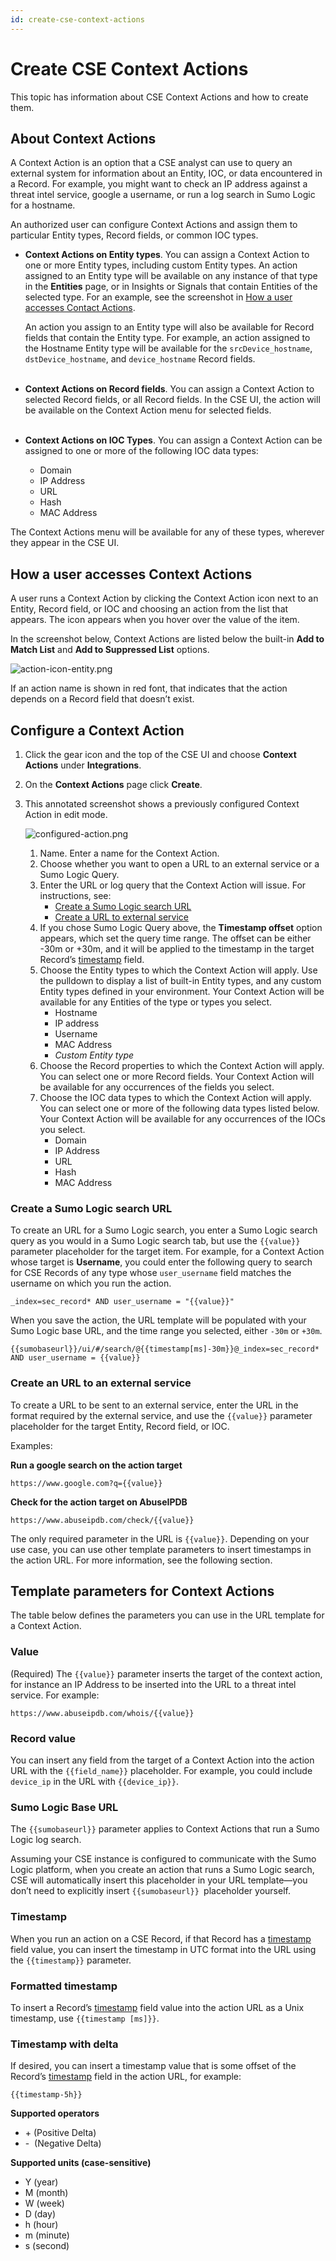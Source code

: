```yaml
---
id: create-cse-context-actions
---
```


# Create CSE Context Actions

This topic has information about CSE Context Actions and how to create them. 

## About Context Actions

A Context Action is an option that a CSE analyst can use to query an external system for information about an Entity, IOC, or data encountered in a Record. For example, you might want to check an IP address against a threat intel service, google a username, or run a log search in Sumo Logic for a hostname. 

An authorized user can configure Context Actions and assign them to particular Entity types, Record fields, or common IOC types.

* **Context Actions on Entity types**. You can assign a Context Action to one or more Entity types, including custom Entity types. An action assigned to an Entity type will be available on any instance of that type in the **Entities** page, or in Insights or Signals that contain Entities of the selected type. For an example, see the screenshot in [How a user accesses Contact Actions](./Create_CSE_Context_Actions.md "Create CSE Context Actions").  
      
    An action you assign to an Entity type will also be available for Record fields that contain the Entity type. For example, an action assigned to the Hostname Entity type will be available for the `srcDevice_hostname`, `dstDevice_hostname`, and `device_hostname` Record fields.  
     
* **Context Actions on Record fields**. You can assign a Context Action to selected Record fields, or all Record fields. In the CSE UI, the action will be available on the Context Action menu for selected fields.  
     
* **Context Actions on IOC Types**. You can assign a Context Action
    can be assigned to one or more of the following IOC data types:
    * Domain
    * IP Address
    * URL
    * Hash
    * MAC Address

The Context Actions menu will be available for any of these types, wherever they appear in the CSE UI.

## How a user accesses Context Actions

A user runs a Context Action by clicking the Context Action icon next to an Entity, Record field, or IOC and choosing an action from the list that appears. The icon appears when you hover over the value of the item.

In the screenshot below, Context Actions are listed below the built-in **Add to Match List** and **Add to Suppressed List** options.

![action-icon-entity.png](/img/cloud-siem-enterprise/action-icon-entity.png)

If an action name is shown in red font, that indicates that the action depends on a Record field that doesn’t exist.

## Configure a Context Action

1. Click the gear icon and the top of the CSE UI and choose **Context Actions** under **Integrations**.
1. On the **Context Actions** page click **Create**.
1. This annotated screenshot shows a previously configured Context Action in edit mode.  

    ![configured-action.png](/img/cloud-siem-enterprise/configured-action.png)

    1. Name. Enter a name for the Context Action. 
    1. Choose whether you want to open a URL to an external service or
        a Sumo Logic Query. 
    1. Enter the URL or log query that the Context Action will issue.
        For instructions, see:
        * [Create a Sumo Logic search URL](./Create_CSE_Context_Actions.md "Create CSE Context Actions")
        * [Create a URL to external service](./Create_CSE_Context_Actions.md "Create CSE Context Actions")
    1. If you chose Sumo Logic Query above, the **Timestamp offset** option appears, which set the query time range. The offset can be either -30m or +30m, and it will be applied to the timestamp in the target Record’s [timestamp](../CSE_Schema/01_Schema_Attributes.md "Schema Attributes") field.
    1. Choose the Entity types to which the Context Action will apply. Use the pulldown to display a list of built-in Entity types, and any custom Entity types defined in your environment. Your Context Action will be available for any Entities of the type or types you select. 
        * Hostname
        * IP address 
        * Username
        * MAC Address
        * *Custom Entity type*
    1. Choose the Record properties to which the Context Action will apply. You can select one or more Record fields. Your Context Action will be available for any occurrences of the fields you select. 
    1. Choose the IOC data types to which the Context Action will apply. You can select one or more of the following data types listed below. Your Context Action will be available for any occurrences of the IOCs you select.
        * Domain
        * IP Address
        * URL
        * Hash
        * MAC Address

### Create a Sumo Logic search URL

To create an URL for a Sumo Logic search, you enter a Sumo Logic search query as you would in a Sumo Logic search tab, but use the `{{value}}` parameter placeholder for the target item. For example, for a Context Action whose target is **Username**, you could enter the following query to search for CSE Records of any type whose `user_username` field matches the username on which you run the action. 

`_index=sec_record* AND user_username = "{{value}}"`

When you save the action, the URL template will be populated with your Sumo Logic base URL, and the time range you selected, either `-30m` or `+30m`.

`{{sumobaseurl}}/ui/#/search/@{{timestamp[ms]-30m}}@_index=sec_record* AND user_username = {{value}}`

### Create an URL to an external service

To create a URL to be sent to an external service, enter the URL in the format required by the external service, and use the `{{value}}` parameter placeholder for the target Entity, Record field, or IOC. 

Examples:

**Run a google search on the action target**

`https://www.google.com?q={{value}}`

**Check for the action target on AbuseIPDB**

`https://www.abuseipdb.com/check/{{value}}`

The only required parameter in the URL is `{{value}}`. Depending on your use case, you can use other template parameters to insert timestamps in the action URL. For more information, see the following section. 

## Template parameters for Context Actions

The table below defines the parameters you can use in the URL template for a Context Action.

### Value

(Required) The `{{value}}` parameter inserts the target of the context action, for instance an IP Address to be inserted into the URL to a threat intel service. For example:

`https://www.abuseipdb.com/whois/{{value}}`

### Record value

You can insert any field from the target of a Context Action into the action URL with the `{{field_name}}` placeholder. For example, you could include `device_ip` in the URL with `{{device_ip}}`.  

### Sumo Logic Base URL

The `{{sumobaseurl}}` parameter applies to Context Actions that run a Sumo Logic log search.

Assuming your CSE instance is configured to communicate with the Sumo Logic platform, when you create an action that runs a Sumo Logic search, CSE will automatically insert this placeholder in your URL template—you don’t need to explicitly insert `{{sumobaseurl}} `placeholder yourself.

### Timestamp

When you run an action on a CSE Record, if that Record has a [timestamp](../CSE_Schema/01_Schema_Attributes.md "Schema Attributes") field value, you can insert the timestamp in UTC format into the URL using the `{{timestamp}}` parameter.

### Formatted timestamp

To insert a Record’s [timestamp](../CSE_Schema/01_Schema_Attributes.md "Schema Attributes") field value into the action URL as a Unix timestamp, use `{{timestamp [ms]}}`.

### Timestamp with delta

If desired, you can insert a timestamp value that is some offset of the Record’s [timestamp](../CSE_Schema/01_Schema_Attributes.md "Schema Attributes") field in the action URL, for example: 

`{{timestamp-5h}}`

**Supported operators**

* \+ (Positive Delta)
* \-  (Negative Delta)

**Supported units (case-sensitive)**

* Y (year)
* M (month)
* W (week)
* D (day)
* h (hour)
* m (minute)
* s (second)
